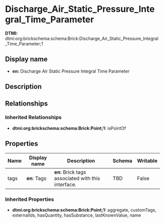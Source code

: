 # Discharge_Air_Static_Pressure_Integral_Time_Parameter
**DTMI:** dtmi:org:brickschema:schema:Brick:Discharge_Air_Static_Pressure_Integral_Time_Parameter;1
## Display name
- **en:** Discharge Air Static Pressure Integral Time Parameter
## Description
## Relationships
### Inherited Relationships
* **dtmi:org:brickschema:schema:Brick:Point;1:** isPointOf
## Properties
|Name|Display name|Description|Schema|Writable|
|-|-|-|-|-|
|tags|**en**: Tags|**en**: Brick tags associated with this interface.|TBD|False|
### Inherited Properties
* **dtmi:org:brickschema:schema:Brick:Point;1:** aggregate, customTags, externalIds, hasQuantity, hasSubstance, lastKnownValue, name
